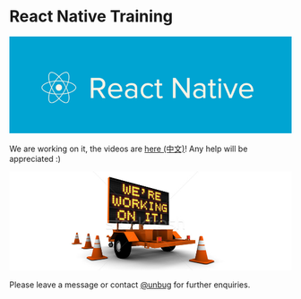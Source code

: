 # React Native Training

![](QQ20160705-3.png)

We are working on it, the videos are [here (中文)](https://www.youtube.com/playlist?list=PLC_rYRxEnwQGLQqrHR0aho33U6DCeJamC)! Any help will be appreciated :)

![](QQ20160630-5.png)

Please leave a message or contact [@unbug](https://github.com/unbug) for further enquiries.